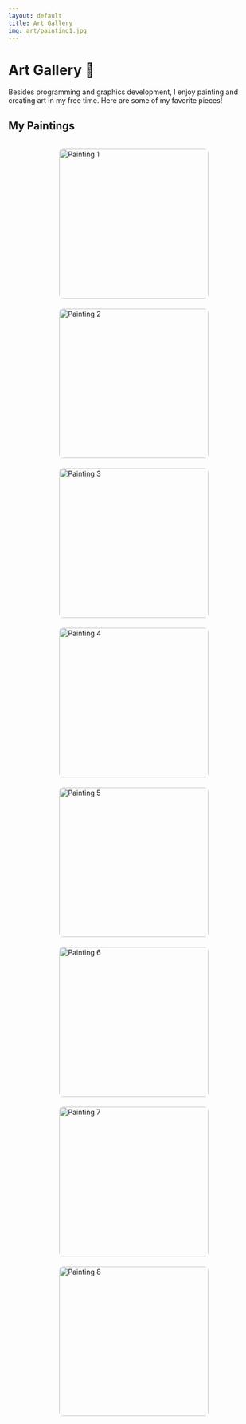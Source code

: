 ```yaml
---
layout: default
title: Art Gallery
img: art/painting1.jpg
---
```


# Art Gallery 🎨

Besides programming and graphics development, I enjoy painting and creating art in my free time. Here are some of my favorite pieces!

## My Paintings

<br>

<div style="display: flex; flex-wrap: wrap; justify-content: center; gap: 20px;">

  <img src="{{site.baseurl}}/images/_pages/art/painting1.jpg" alt="Painting 1" style="width: 300px; height: auto; border-radius: 8px;">
  
  <img src="{{site.baseurl}}/images/_pages/art/painting2.jpg" alt="Painting 2" style="width: 300px; height: auto; border-radius: 8px;">
  
  <img src="{{site.baseurl}}/images/_pages/art/painting3.jpg" alt="Painting 3" style="width: 300px; height: auto; border-radius: 8px;">
  
  <img src="{{site.baseurl}}/images/_pages/art/painting4.jpg" alt="Painting 4" style="width: 300px; height: auto; border-radius: 8px;">
  
  <img src="{{site.baseurl}}/images/_pages/art/painting5.jpg" alt="Painting 5" style="width: 300px; height: auto; border-radius: 8px;">
  
  <img src="{{site.baseurl}}/images/_pages/art/painting6.jpg" alt="Painting 6" style="width: 300px; height: auto; border-radius: 8px;">
  
  <img src="{{site.baseurl}}/images/_pages/art/painting7.jpg" alt="Painting 7" style="width: 300px; height: auto; border-radius: 8px;">
  
  <img src="{{site.baseurl}}/images/_pages/art/painting8.jpg" alt="Painting 8" style="width: 300px; height: auto; border-radius: 8px;">

</div>

<br>
